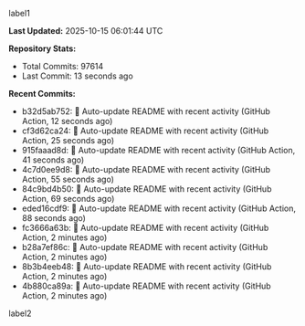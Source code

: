 
label1 
<!-- ACTIVITY_START -->
**Last Updated:** 2025-10-15 06:01:44 UTC

**Repository Stats:**
- Total Commits: 97614
- Last Commit: 13 seconds ago

**Recent Commits:**
- b32d5ab752: 🤖 Auto-update README with recent activity (GitHub Action, 12 seconds ago)
- cf3d62ca24: 🤖 Auto-update README with recent activity (GitHub Action, 25 seconds ago)
- 915faaad8d: 🤖 Auto-update README with recent activity (GitHub Action, 41 seconds ago)
- 4c7d0ee9d8: 🤖 Auto-update README with recent activity (GitHub Action, 55 seconds ago)
- 84c9bd4b50: 🤖 Auto-update README with recent activity (GitHub Action, 69 seconds ago)
- eded16cdf9: 🤖 Auto-update README with recent activity (GitHub Action, 88 seconds ago)
- fc3666a63b: 🤖 Auto-update README with recent activity (GitHub Action, 2 minutes ago)
- b28a7ef86c: 🤖 Auto-update README with recent activity (GitHub Action, 2 minutes ago)
- 8b3b4eeb48: 🤖 Auto-update README with recent activity (GitHub Action, 2 minutes ago)
- 4b880ca89a: 🤖 Auto-update README with recent activity (GitHub Action, 2 minutes ago)
<!-- ACTIVITY_END -->

label2
